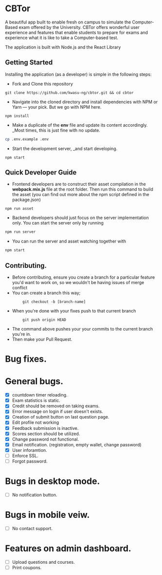 # CBTor

A beautiful app built to enable fresh on campus to simulate the Computer-Based exam offered by the University. CBTor offers wonderful user experience and features that enable students to prepare for exams and experience what it is like to take a Computer-based test. 

The application is built with Node.js and the React Library

## Getting Started
Installing the application (as a developer) is simple in the following steps:
- Fork and Clone this repository 
```git
git clone https://github.com/kwasu-ng/cbtor.git && cd cbtor
``` 
- Navigate into the cloned directory and install dependencies with NPM or Yarn &mdash; your pick. But
we go with NPM here.
```npm
npm install
``` 
- Make a duplicate of the **env** file and update its content accordingly. _Most times, this is just fine with no update.
```sh
cp .env.example .env
```
- Start the development server, _and start developing.
```npm
npm start
``` 

## Quick Developer Guide
- Frontend developers are to construct their asset compilation in the **webpack.mix.js** file at the root folder. Then 
run this command to build the asset (you can find out more about the npm script defined in the package.json)
```npm
npm run asset
```
- Backend developers should just focus on the server implementation only. You can start the server only by running
```sh
npm run server
```
- You can run the server and asset watching together with
```sh
npm start
```

## Contributing.

- Before contributing, ensure you create a branch for a particular feature you'd want to work on, so we wouldn't be having issues of merge conflict 
- You can create a branch this way;
```git 
        git checkout -b [branch-name]
```
- When you're done with your fixes push to that current branch
```git
        git push origin HEAD
```
- The command above pushes your your commits to the current branch you're in.
- Then make your Pull Request.


# Bug fixes.

# General bugs.
- [x] countdown timer reloading.
- [x] Exam statistics is static.
- [x] Credit should be removed on taking exams.
- [x] Error message on login if user doesn't exists.
- [x] Creation of submit button on last question page.
- [x] Edit profile not working
- [x] Feedback submission is inactive.
- [x] Scores section should be utilized.
- [x] Change password not functional.
- [x] Email notification. (registration, empty wallet, change password)
- [x] User inforamtion.
- [ ] Enforce SSL.
- [ ] Forgot password.

# Bugs in desktop mode.
- [ ] No notification button.

# Bugs in mobile veiw.
- [ ] No contact support.

# Features on admin dashboard.
- [ ] Upload questions and courses.
- [ ] Print coupons.
